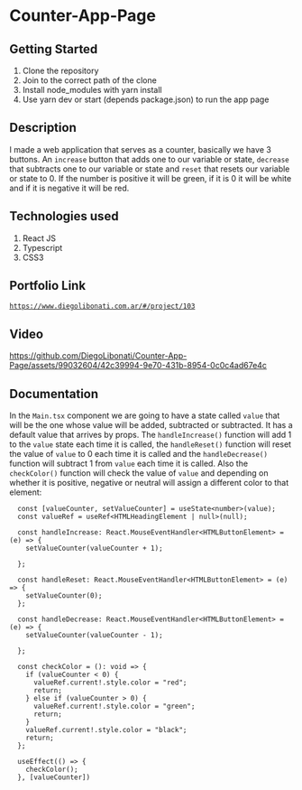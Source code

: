 # Counter-App-Page

## Getting Started

1. Clone the repository
2. Join to the correct path of the clone
3. Install node_modules with yarn install
4. Use yarn dev or start (depends package.json) to run the app page

## Description

I made a web application that serves as a counter, basically we have 3 buttons. An `increase` button that adds one to our variable or state, `decrease` that subtracts one to our variable or state and `reset` that resets our variable or state to 0. If the number is positive it will be green, if it is 0 it will be white and if it is negative it will be red.

## Technologies used

1. React JS
2. Typescript
3. CSS3

## Portfolio Link

[`https://www.diegolibonati.com.ar/#/project/103`](https://www.diegolibonati.com.ar/#/project/103)

## Video

https://github.com/DiegoLibonati/Counter-App-Page/assets/99032604/42c39994-9e70-431b-8954-0c0c4ad67e4c

## Documentation

In the `Main.tsx` component we are going to have a state called `value` that will be the one whose value will be added, subtracted or subtracted. It has a default value that arrives by props. The `handleIncrease()` function will add 1 to the `value` state each time it is called, the `handleReset()` function will reset the value of `value` to 0 each time it is called and the `handleDecrease()` function will subtract 1 from `value` each time it is called. Also the `checkColor()` function will check the value of `value` and depending on whether it is positive, negative or neutral will assign a different color to that element:

```
  const [valueCounter, setValueCounter] = useState<number>(value);
  const valueRef = useRef<HTMLHeadingElement | null>(null);

  const handleIncrease: React.MouseEventHandler<HTMLButtonElement> = (e) => {
    setValueCounter(valueCounter + 1);

  };

  const handleReset: React.MouseEventHandler<HTMLButtonElement> = (e) => {
    setValueCounter(0);
  };

  const handleDecrease: React.MouseEventHandler<HTMLButtonElement> = (e) => {
    setValueCounter(valueCounter - 1);

  };

  const checkColor = (): void => {
    if (valueCounter < 0) {
      valueRef.current!.style.color = "red";
      return;
    } else if (valueCounter > 0) {
      valueRef.current!.style.color = "green";
      return;
    }
    valueRef.current!.style.color = "black";
    return;
  };

  useEffect(() => {
    checkColor();
  }, [valueCounter])
```

